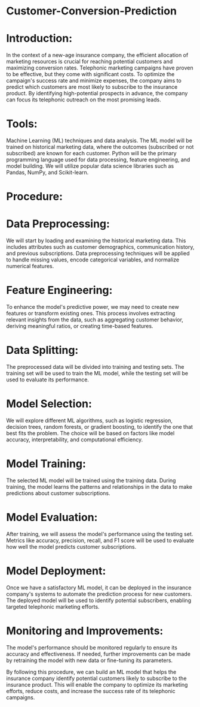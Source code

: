 # Customer-Conversion-Prediction

# Introduction:

In the context of a new-age insurance company, the efficient allocation of marketing resources is crucial for reaching potential customers and maximizing conversion rates. Telephonic marketing campaigns have proven to be effective, but they come with significant costs. To optimize the campaign's success rate and minimize expenses, the company aims to predict which customers are most likely to subscribe to the insurance product. By identifying high-potential prospects in advance, the company can focus its telephonic outreach on the most promising leads.

# Tools:

Machine Learning (ML) techniques and data analysis. The ML model will be trained on historical marketing data, where the outcomes (subscribed or not subscribed) are known for each customer. Python will be the primary programming language used for data processing, feature engineering, and model building. We will utilize popular data science libraries such as Pandas, NumPy, and Scikit-learn.

# Procedure:

# Data Preprocessing: 
We will start by loading and examining the historical marketing data. This includes attributes such as customer demographics, communication history, and previous subscriptions. Data preprocessing techniques will be applied to handle missing values, encode categorical variables, and normalize numerical features.

# Feature Engineering: 
To enhance the model's predictive power, we may need to create new features or transform existing ones. This process involves extracting relevant insights from the data, such as aggregating customer behavior, deriving meaningful ratios, or creating time-based features.

# Data Splitting: 
The preprocessed data will be divided into training and testing sets. The training set will be used to train the ML model, while the testing set will be used to evaluate its performance.

# Model Selection:
We will explore different ML algorithms, such as logistic regression, decision trees, random forests, or gradient boosting, to identify the one that best fits the problem. The choice will be based on factors like model accuracy, interpretability, and computational efficiency.

# Model Training: 
The selected ML model will be trained using the training data. During training, the model learns the patterns and relationships in the data to make predictions about customer subscriptions.

# Model Evaluation: 
After training, we will assess the model's performance using the testing set. Metrics like accuracy, precision, recall, and F1 score will be used to evaluate how well the model predicts customer subscriptions.

# Model Deployment: 
Once we have a satisfactory ML model, it can be deployed in the insurance company's systems to automate the prediction process for new customers. The deployed model will be used to identify potential subscribers, enabling targeted telephonic marketing efforts.

# Monitoring and Improvements: 
The model's performance should be monitored regularly to ensure its accuracy and effectiveness. If needed, further improvements can be made by retraining the model with new data or fine-tuning its parameters.


By following this procedure, we can build an ML model that helps the insurance company identify potential customers likely to subscribe to the insurance product. This will enable the company to optimize its marketing efforts, reduce costs, and increase the success rate of its telephonic campaigns.

